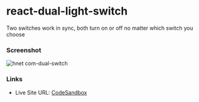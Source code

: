 # react-dual-light-switch
Two switches work in sync, both turn on or off no matter which switch you choose

### Screenshot
![hnet com-dual-switch](https://user-images.githubusercontent.com/87884573/152468645-29b89dc1-194f-4fa3-ac2f-c75237023150.gif)

### Links
- Live Site URL: [CodeSandbox](https://5xgcc.csb.app/)

